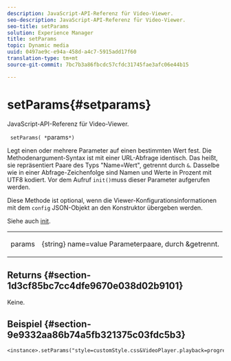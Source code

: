```yaml
---
description: JavaScript-API-Referenz für Video-Viewer.
seo-description: JavaScript-API-Referenz für Video-Viewer.
seo-title: setParams
solution: Experience Manager
title: setParams
topic: Dynamic media
uuid: 0497ae9c-e94a-458d-a4c7-5915add17f60
translation-type: tm+mt
source-git-commit: 7bc7b3a86fbcdc57cfdc31745fae3afc06e44b15

---
```



# setParams{#setparams}

JavaScript-API-Referenz für Video-Viewer.

` setParams( *`params`*)`

Legt einen oder mehrere Parameter auf einen bestimmten Wert fest. Die Methodenargument-Syntax ist mit einer URL-Abfrage identisch. Das heißt, sie repräsentiert Paare des Typs &quot;Name=Wert&quot;, getrennt durch `&`. Dasselbe wie in einer Abfrage-Zeichenfolge sind Namen und Werte in Prozent mit UTF8 kodiert. Vor dem Aufruf `init()`muss dieser Parameter aufgerufen werden.

Diese Methode ist optional, wenn die Viewer-Konfigurationsinformationen mit dem `config` JSON-Objekt an den Konstruktor übergeben werden.

Siehe auch [init](../../../c-html5-s7-aem-asset-viewers/c-html5-video-reference/c-html5-video-viewer-20-javascriptapiref/r-html5-video-viewer-20-javascriptapiref-init.md#reference-3b570ba8b35045d6b30fb178c21a66c6).

<table id="table_896DFF34A68A403DB93A6D597461A573"> 
 <tbody> 
  <tr> 
   <td colname="col1"> <p> <span class="codeph"> <span class="varname"> params</span></span> </p> </td> 
   <td colname="col2"> <p> <span class="codeph"> {string}</span> name=value Parameterpaare, durch <span class="codeph"> &amp;</span>getrennt. </p> </td> 
  </tr> 
 </tbody> 
</table>

## Returns {#section-1d3cf85bc7cc4dfe9670e038d02b9101}

Keine.

## Beispiel {#section-9e9332aa86b74a5fb321375c03fdc5b3}

```
<instance>.setParams("style=customStyle.css&VideoPlayer.playback=progressive")
```


